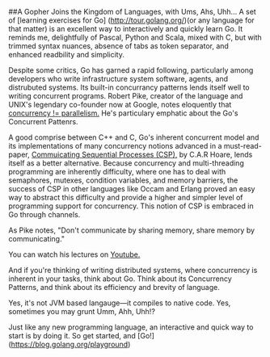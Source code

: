 ##A Gopher Joins the Kingdom of Languages, with Ums, Ahs, Uhh...
A set of [learning exercises for Go] (http://tour.golang.org/)(or any language for that matter) is an excellent way to interactively and quickly learn Go. It reminds me, delightfully of Pascal, Python and Scala, mixed with C, but with trimmed syntax nuances, absence of tabs as token separator, and enhanced readbility and simplicity.

Despite some critics, Go has garned a rapid following, particularly among developers who write infrastructure system software, agents, and distrubuted systems. Its built-in concurrancy patterns lends itself well to writing concurrent programs. Robert Pike, creator of the language and UNIX's legendary co-founder now at Google, notes eloquently that [concurrency != parallelism.](https://www.youtube.com/watch?v=cN_DpYBzKso) He's particulary emphatic about the Go's Concurrent Pattenrs.

A good comprise between C++ and C, Go's inherent concurrent model and its implementations of many concurrency notions advanced in a must-read-paper, [Commuicating Sequential Processes (CSP),](http://spinroot.com/courses/summer/Papers/hoare_1978.pdf) by C.A.R Hoare, lends itself as a better alternative. Because concurrency and multi-threading programming are inherently difficulty, where one has to deal with semaphores, mutexes, condition variables, and memory barriers, the success of CSP in other languages like Occam and Erlang proved an easy way to abstract this difficulty and provide a higher and simpler level of programming support for concurrency. This notion of CSP is embraced in Go through channels.

As Pike notes, "Don't communicate by sharing memory, share memory by communicating."

You can watch his lectures on [Youtube.](https://www.youtube.com/watch?v=cF1zJYkBW4A) 

And if you're thinking of writing distributed systems, where concurrency is inherent in your tasks, think about Go. Think about its Concurrency Patterns, and think about its efficiency and brevity of language.

Yes, it's not JVM based langauge—it compiles to native code. Yes, sometimes you may grunt Umm, Ahh, Uhh!? 

Just like any new programming language, an interactive and quick way to start is by doing it. So get started, and [Go!] (https://blog.golang.org/playground)

